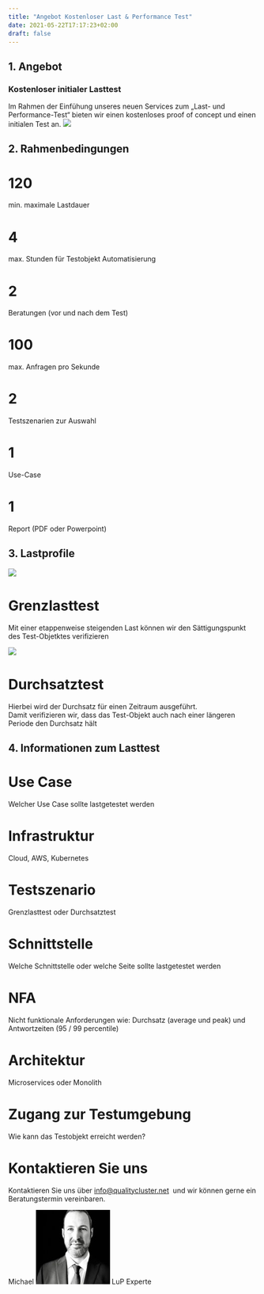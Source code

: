 ```yaml
---
title: "Angebot Kostenloser Last & Performance Test"
date: 2021-05-22T17:17:23+02:00
draft: false
---
```


1\. Angebot
-----------

### Kostenloser initialer Lasttest

Im Rahmen der Einfühung unseres neuen Services zum „Last- und Performance-Test“ bieten wir einen kostenloses proof of concept und einen initialen Test an.
![](../lup_uebersicht3.png)

2\. Rahmenbedingungen
---------------------

**120**
=======

min. maximale Lastdauer

******4******
=============

max. Stunden für Testobjekt Automatisierung

******2******
=============

Beratungen (vor und nach dem Test)

**100**
=======

max. Anfragen pro Sekunde

**2**
=====

Testszenarien zur Auswahl

1
=

Use-Case  

1
=

Report (PDF oder Powerpoint)

3\. Lastprofile
---------------
![](../grenzlast.png)

Grenzlasttest
=============

Mit einer etappenweise steigenden Last können wir den Sättigungspunkt des Test-Objetktes verifizieren  
  
![](../durchsatzlast.png)

Durchsatztest
=============

Hierbei wird der Durchsatz für einen Zeitraum ausgeführt.  
Damit verifizieren wir, dass das Test-Objekt auch nach einer längeren Periode den Durchsatz hält

4\. Informationen zum Lasttest
------------------------------

**Use** Case
============

Welcher Use Case sollte lastgetestet werden  
  

Infrastruktur
=============

Cloud, AWS, Kubernetes  
  
  

Testszenario
============

Grenzlasttest oder Durchsatztest

Schnittstelle
=============

Welche Schnittstelle oder welche Seite sollte lastgetestet werden

NFA
===

Nicht funktionale Anforderungen wie: Durchsatz (average und peak) und Antwortzeiten (95 / 99 percentile)

Architektur
===========

Microservices oder Monolith  
  
  

Zugang zur Testumgebung
=======================

Wie kann das Testobjekt erreicht werden?

Kontaktieren Sie uns
====================

Kontaktieren Sie uns über [info@qualitycluster.net](mailto:info@qualitycluster.net?subject=Last%20und%20Performance%20Test)  und wir können gerne ein Beratungstermin vereinbaren.

Michael
![](/image/companys/MB_profil-150x150.jpeg)
LuP Experte